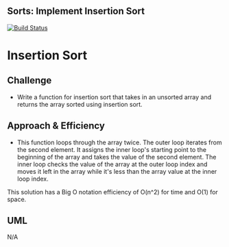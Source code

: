 ## Sorts: Implement Insertion Sort
[![Build Status](https://www.travis-ci.com/alvian-401-advanced-javascript/data-structures-and-algorithms.svg?branch=master)](https://www.travis-ci.com/alvian-401-advanced-javascript/data-structures-and-algorithms)

# Insertion Sort

## Challenge
* Write a function for insertion sort that takes in an unsorted array and returns the array sorted using insertion sort.

## Approach & Efficiency
* This function loops through the array twice. The outer loop iterates from the second element. It assigns the inner loop's starting point to the beginning of the array and takes the value of the second element. The inner loop checks the value of the array at the outer loop index and moves it left in the array while it's less than the array value at the inner loop index.

This solution has a Big O notation efficiency of O(n^2) for time and O(1) for space.

## UML
N/A
